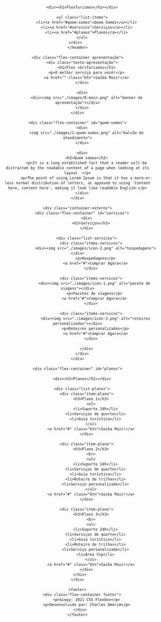 <!DOCTYPE html>
<html lang="pt-br">
<head>
    <meta charset="UTF-8">
    <meta name="viewport" content="width=device-width, initial-scale=1.0">
    <title>Flex Turismos</title>
    <link rel="stylesheet" href="style.css">
</head>
<body>
    <header>
	<div class="flex-container menu">

        <div><h1>FlexTurismos</h1></div>
    	
    	<ul class="list-items">
            <li><a href="#quem-somos">Quem Somos</a></li>
            <li><a href="#servicos">Serviços</a></li>
            <li><a href="#planos">Planos</a></li>
        </ul>
    </div>	
    </header>
    
    <div class="flex-container apresentação">
        <div class="texto-apresentação">
            <h1>Flex <br>Turismos</h1>
            <p>O melhor serviço para você!</p>
            <a href="" class="btn">Saiba Mais!</a>
        </div>
    
        <div>
            <div><img src="./images/0-main.png" alt="banner de apresentação"></div>
        </div>
    </div>
    
    <div class="flex-container" id="quem-somos">
        <div>
            <img src="./images/1-quem-somos.png" alt="balcão de atendimento">
        </div>
    
        <div>
            <h2>Quem somos</h2>
            <p>It is a long established fact that a reader will be distracted by the readable content of a page when looking at its layout. </p>
            <p>The point of using Lorem Ipsum is that it has a more-or-less normal distribution of letters, as opposed to using 'Content here, content here', making it look like readable English.</p>
        </div>
    </div>
    
    <div class="container-externo">
    	<div class="flex-container" id="servicos">
    		<div>
    			<h2>Serviços</h2>
    		</div>
    
    		<div class="list-servicos">
    			<div class="items-servicos">
    				<div><img src="./images/icon-2.png" alt="hospedagens"></div>
    				<p>Hospedagens</p>
    				<a href="#">Comprar Agora</a>
    			</div>
    
    			<div class="items-servicos">
    			   <div><img src="./images/icon-1.png" alt="pacote de viagens"></div>
    			   <p>Pacotes de viagens</p>
    			   <a href="#">Comprar Agora</a>
    			</div>
    
    			<div class="items-servicos">
    				<div><img src="./images/icon-3.png" alt="roteiros personalizados"></div>
    				<p>Roteiros personalizados</p>
    				<a href="#">Comprar Agora</a>
    			</div>
    
    		</div>
    	</div>
    </div>
    
    <div class="flex-container" id="planos">
    	
    	<div><h2>Planos</h2></div>
    	
    	<div class="list-planos">
    		<div class="item-plano">
    			<h3>Plano 1</h3>
    			<ul>
    				<li>Suporte 24h</li>
    				<li>Serviços de quarto</li>
    				<li>Guia turístico</li>
    			</ul>
    			<a href="#" class="btn">Saiba Mais!</a>
    		</div>
    
    		<div class="item-plano">
    			<h3>Plano 2</h3>
    			<br>
    			<ul>
    				<li>Suporte 24h</li>
    				<li>Serviços de quarto</li>
    				<li>Guia turístico</li>
    				<li>Roteiro de trilhas</li>
    				<li>Serviço personalizado</li>
    			</ul>
    			<a href="#" class="btn">Saiba Mais!</a>
    		</div>
    
    		<div class="item-plano">
    			<h3>Plano 3</h3>
    			<br>
    			<ul>
    				<li>Suporte 24h</li>
    				<li>Serviços de quarto</li>
    				<li>Guia turístico</li>
    				<li>Roteiro de trilhas</li>
    				<li>Serviço personalizado</li>
    				<li>Área Vip</li>
    			</ul>
    			<a href="#" class="btn">Saiba Mais!</a>
    		</div>
    	</div>	
    </div>
    
    <footer>
    	<div class="flex-container footer">
    		<p>&copy; 2021 CSS Flexbox</p>
    		<p>Desenvolvido por: Charles Amorim</p>
    	</div>	
    </footer>
</body>
</html>

